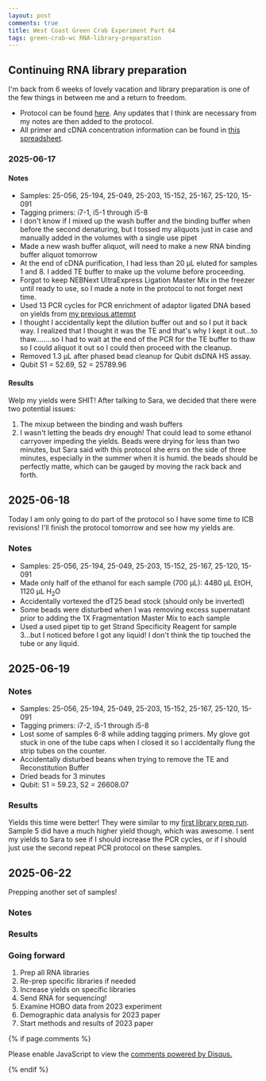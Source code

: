 ```yaml
---
layout: post
comments: true
title: West Coast Green Crab Experiment Part 64
tags: green-crab-wc RNA-library-preparation
---
```


## Continuing RNA library preparation

I'm back from 6 weeks of lovely vacation and library preparation is one of the few things in between me and a return to freedom.

- Protocol can be found [here](https://docs.google.com/document/d/1KUGF7xg5rOeEQ883Pr_nJX1BmIbkS9pryi89AFXG9qM/edit?tab=t.0). Any updates that I think are necessary from my notes are then added to the protocol.
- All primer and cDNA concentration information can be found in [this spreadsheet](https://docs.google.com/spreadsheets/d/1B1tyeCI7F_T-l41144m6k_MEVhhU-XCHAEkr6PHoTpw/edit?gid=1215190646#gid=1215190646).

### 2025-06-17

#### Notes

- Samples: 25-056, 25-194, 25-049, 25-203, 15-152, 25-167, 25-120, 15-091
- Tagging primers: i7-1, i5-1 through i5-8
- I don't know if I mixed up the wash buffer and the binding buffer when before the second denaturing, but I tossed my aliquots just in case and manually added in the volumes with a single use pipet
- Made a new wash buffer aliquot, will need to make a new RNA binding buffer aliquot tomorrow
- At the end of cDNA purification, I had less than 20 µL eluted for samples 1 and 8. I added TE buffer to make up the volume before proceeding.
- Forgot to keep NEBNext UltraExpress Ligation Master Mix in the freezer until ready to use, so I made a note in the protocol to not forget next time.
- Used 13 PCR cycles for PCR enrichment of adaptor ligated DNA based on yields from [my previous attempt](https://yaaminiv.github.io/Green-Crab-Experiment-2023-Part63/)
- I thought I accidentally kept the dilution buffer out and so I put it back way. I realized that I thought it was the TE and that's why I kept it out...to thaw........so I had to wait at the end of the PCR for the TE buffer to thaw so I could aliquot it out so I could then proceed with the cleanup.
- Removed 1.3 µL after phased bead cleanup for Qubit dsDNA HS assay.
- Qubit S1 = 52.69, S2 = 25789.96

#### Results

Welp my yields were SHIT! After talking to Sara, we decided that there were two potential issues:

1. The mixup between the binding and wash buffers
2. I wasn't letting the beads dry enough! That could lead to some ethanol carryover impeding the yields. Beads were drying for less than two minutes, but Sara said with this protocol she errs on the side of three minutes, especially in the summer when it is humid. the beads should be perfectly matte, which can be gauged by moving the rack back and forth.

## 2025-06-18

Today I am only going to do part of the protocol so I have some time to ICB revisions! I'll finish the protocol tomorrow and see how my yields are.

### Notes

- Samples: 25-056, 25-194, 25-049, 25-203, 15-152, 25-167, 25-120, 15-091
- Made only half of the ethanol for each sample (700 µL): 4480 µL EtOH, 1120 µL H<sub>2</sub>O
- Accidentally vortexed the dT25 bead stock (should only be inverted)
- Some beads were disturbed when I was removing excess supernatant prior to adding the 1X Fragmentation Master Mix to each sample
- Used a used pipet tip to get Strand Specificity Reagent for sample 3...but I noticed before I got any liquid! I don't think the tip touched the tube or any liquid.

## 2025-06-19

### Notes

- Samples: 25-056, 25-194, 25-049, 25-203, 15-152, 25-167, 25-120, 15-091
- Tagging primers: i7-2, i5-1 through i5-8
- Lost some of samples 6-8 while adding tagging primers. My glove got stuck in one of the tube caps when I closed it so I accidentally flung the strip tubes on the counter.
- Accidentally disturbed beans when trying to remove the TE and Reconstitution Buffer
- Dried beads for 3 minutes
- Qubit: S1 = 59.23, S2 = 26608.07

### Results

Yields this time were better! They were similar to my [first library prep run](https://yaaminiv.github.io/Green-Crab-Experiment-2023-Part63/). Sample 5 did have a much higher yield though, which was awesome. I sent my yields to Sara to see if I should increase the PCR cycles, or if I should just use the second repeat PCR protocol on these samples.

## 2025-06-22

Prepping another set of samples!

### Notes

### Results

### Going forward

1. Prep all RNA libraries
2. Re-prep specific libraries if needed
3. Increase yields on specific libraries
3. Send RNA for sequencing!
4. Examine HOBO data from 2023 experiment
5. Demographic data analysis for 2023 paper
6. Start methods and results of 2023 paper

{% if page.comments %}

<div id="disqus_thread"></div>
<script>

/**
*  RECOMMENDED CONFIGURATION VARIABLES: EDIT AND UNCOMMENT THE SECTION BELOW TO INSERT DYNAMIC VALUES FROM YOUR PLATFORM OR CMS.
*  LEARN WHY DEFINING THESE VARIABLES IS IMPORTANT: https://disqus.com/admin/universalcode/#configuration-variables*/
/*
var disqus_config = function () {
this.page.url = PAGE_URL;  // Replace PAGE_URL with your page's canonical URL variable
this.page.identifier = PAGE_IDENTIFIER; // Replace PAGE_IDENTIFIER with your page's unique identifier variable
};
*/
(function() { // DON'T EDIT BELOW THIS LINE
var d = document, s = d.createElement('script');
s.src = 'https://the-responsible-grad-student.disqus.com/embed.js';
s.setAttribute('data-timestamp', +new Date());
(d.head || d.body).appendChild(s);
})();
</script>
<noscript>Please enable JavaScript to view the <a href="https://disqus.com/?ref_noscript">comments powered by Disqus.</a></noscript>

{% endif %}

<script id="dsq-count-scr" src="//the-responsible-grad-student.disqus.com/count.js" async></script>
